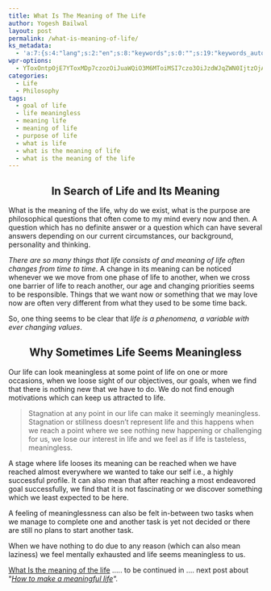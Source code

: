 ```yaml
---
title: What Is The Meaning of The Life
author: Yogesh Bailwal
layout: post
permalink: /what-is-meaning-of-life/
ks_metadata:
  - 'a:7:{s:4:"lang";s:2:"en";s:8:"keywords";s:0:"";s:19:"keywords_autoupdate";s:1:"0";s:11:"description";s:0:"";s:22:"description_autoupdate";s:1:"0";s:5:"title";s:0:"";s:6:"robots";s:12:"index,follow";}'
wpr-options:
  - YToxOntpOjE7YToxMDp7czozOiJuaWQiO3M6MToiMSI7czo3OiJzdWJqZWN0IjtzOjA6IiI7czo4OiJ0ZXh0Ym9keSI7czowOiIiO3M6ODoiaHRtbGJvZHkiO3M6MDoiIjtzOjc6ImRpc2FibGUiO2k6MDtzOjE1OiJub2N1c3RvbWl6YXRpb24iO2k6MTtzOjEyOiJub3Bvc3RzZXJpZXMiO2k6MTtzOjEwOiJodG1sZW5hYmxlIjtpOjE7czoxMjoiYXR0YWNoaW1hZ2VzIjtpOjE7czoyMToic2tpcGFjdGl2ZXN1YnNjcmliZXJzIjtpOjE7fX0=
categories:
  - Life
  - Philosophy
tags:
  - goal of life
  - life meaningless
  - meaning life
  - meaning of life
  - purpose of life
  - what is life
  - what is the meaning of life
  - what is the meaning of the life
---
```

<h2 style="text-align: center;">
  In Search of Life and Its Meaning
</h2>

What is the meaning of the life, why do we exist, what is the purpose are philosophical questions that often come to my mind every now and then. A question which has no definite answer or a question which can have several answers depending on our current circumstances, our background, personality and thinking.

*There are so many things that life consists of and meaning of life often changes from time to time*. A change in its meaning can be noticed whenever we we move from one phase of life to another, when we cross one barrier of life to reach another, our age and changing priorities seems to be responsible. Things that we want now or something that we may love now are often very different from what they used to be some time back.

So, one thing seems to be clear that *life is a phenomena, a variable with ever changing values*.

<h2 style="text-align: center;">
  Why Sometimes Life Seems Meaningless
</h2>

Our life can look meaningless at some point of life on one or more occasions, when we loose sight of our objectives, our goals, when we find that there is nothing new that we have to do. We do not find enough motivations which can keep us attracted to life.

> Stagnation at any point in our life can make it seemingly meaningless. Stagnation or stillness doesn&#8217;t represent life and this happens when we reach a point where we see nothing new happening or challenging for us, we lose our interest in life and we feel as if life is tasteless, meaningless.

A stage where life looses its meaning can be reached when we have reached almost everywhere we wanted to take our self i.e., a highly successful profile. It can also mean that after reaching a most endeavored goal successfully, we find that it is not fascinating or we discover something which we least expected to be here.

A feeling of meaninglessness can also be felt in-between two tasks when we manage to complete one and another task is yet not decided or there are still no plans to start another task.

When we have nothing to do due to any reason (which can also mean laziness) we feel mentally exhausted and life seems meaningless to us.

<a href="http://www.philosophyinlife.info/293/what-is-meaning-of-life.htm" target="_self">What Is the meaning of the life</a> &#8230;.. to be continued in &#8230;. next post about &#8220;<a href="http://www.philosophyinlife.info/312/making-meaningful-life.htm" target="_self"><em>How to make a meaningful life</em></a>&#8220;.